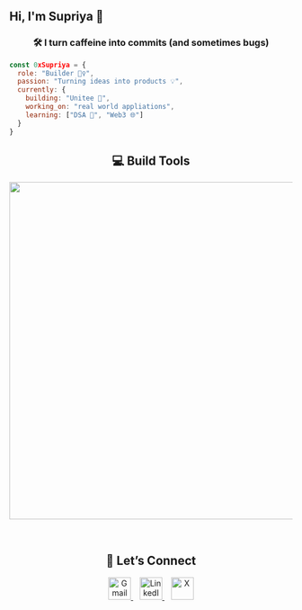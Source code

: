 ## Hi, I'm Supriya 👋
<h3 align="center">🛠️ I turn caffeine into commits (and sometimes bugs)</h3>

```js
const 0xSupriya = {
  role: "Builder 👷‍♀️",
  passion: "Turning ideas into products 💡",
  currently: {
    building: "Unitee 🚀",
    working_on: "real world appliations",
    learning: ["DSA 🧠", "Web3 🌐"]
  }
}
```
<h2 align="center">💻 Build Tools</h2>
<p align="center">
  <img src="https://skillicons.dev/icons?i=html,css,tailwind,react,nextjs,nodejs,express,nestjs,js,ts,cpp,java,python,git,github" width="600"/>
</p>
<br/>
<h2 align="center">💬 Let’s Connect</h2>
<p align="center">
<a href="mailto:0xsupriya@gmail.com">
    <img src="https://img.icons8.com/ios-filled/50/ffffff/gmail-new.png" alt="Gmail" width="40"/>
  </a>
  &nbsp;&nbsp;
  <a href="https://www.linkedin.com/in/supriyadn/">
    <img src="https://img.icons8.com/ios-filled/50/ffffff/linkedin.png" alt="LinkedIn" width="40"/>
  </a>
  &nbsp;&nbsp;
  <a href="https://x.com/iamsupriyadn">
    <img src="https://img.icons8.com/ios-filled/50/ffffff/twitterx--v1.png" alt="X" width="40"/>
  </a>
</p>
